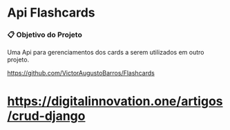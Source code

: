 # Api Flashcards

### 📋 Objetivo do Projeto

Uma Api para gerenciamentos dos cards a serem utilizados em outro projeto.

https://github.com/VictorAugustoBarros/Flashcards

# https://digitalinnovation.one/artigos/crud-django